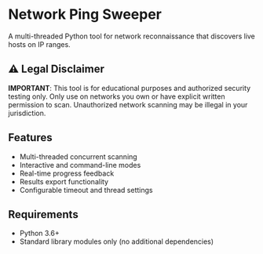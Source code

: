 # Network Ping Sweeper

A multi-threaded Python tool for network reconnaissance that discovers live hosts on IP ranges.

## ⚠️ Legal Disclaimer

**IMPORTANT**: This tool is for educational purposes and authorized security testing only. Only use on networks you own or have explicit written permission to scan. Unauthorized network scanning may be illegal in your jurisdiction.

## Features

- Multi-threaded concurrent scanning
- Interactive and command-line modes
- Real-time progress feedback
- Results export functionality
- Configurable timeout and thread settings

## Requirements

- Python 3.6+
- Standard library modules only (no additional dependencies)
